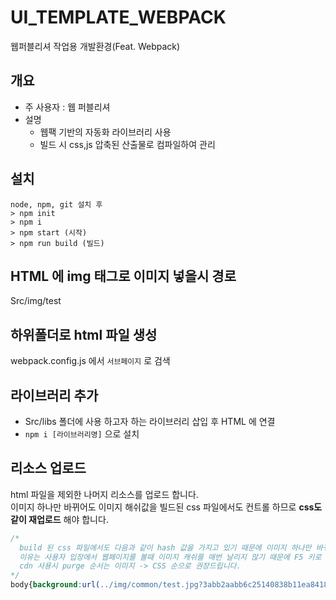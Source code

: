 # UI_TEMPLATE_WEBPACK
웹퍼블리셔 작업용 개발환경(Feat. Webpack)

## 개요
- 주 사용자 : 웹 퍼블리셔
- 설명  
  - 웹팩 기반의 자동화 라이브러리 사용
  - 빌드 시 css,js 압축된 산출물로 컴파일하여 관리

## 설치
```
node, npm, git 설치 후
> npm init
> npm i
> npm start (시작)
> npm run build (빌드)
```

## HTML 에 img 태그로 이미지 넣을시 경로
Src/img/test

## 하위폴더로 html 파일 생성
webpack.config.js 에서 `서브페이지` 로 검색

## 라이브러리 추가
- Src/libs 폴더에 사용 하고자 하는 라이브러리 삽입 후 HTML 에 연결
- `npm i [라이브러리명]` 으로 설치

## 리소스 업로드
html 파일을 제외한 나머지 리소스를 업로드 합니다.   
이미지 하나만 바뀌어도 이미지 해쉬값을 빌드된 css 파일에서도 컨트롤 하므로 **css도 같이 재업로드** 해야 합니다.
```css
/*
  build 된 css 파일에서도 다음과 같이 hash 값을 가지고 있기 때문에 이미지 하나만 바뀌여도 css 파일도 재업로드 필요
  이유는 사용자 입장에서 웹페이지를 볼때 이미지 캐쉬를 매번 날리지 않기 때문에 F5 키로 새로고침시 바로 반영이 되야 합니다.
  cdn 사용시 purge 순서는 이미지 -> CSS 순으로 권장드립니다.
*/
body{background:url(../img/common/test.jpg?3abb2aabb6c25140838b11ea8418c081) 0 0 no-repeat}
```